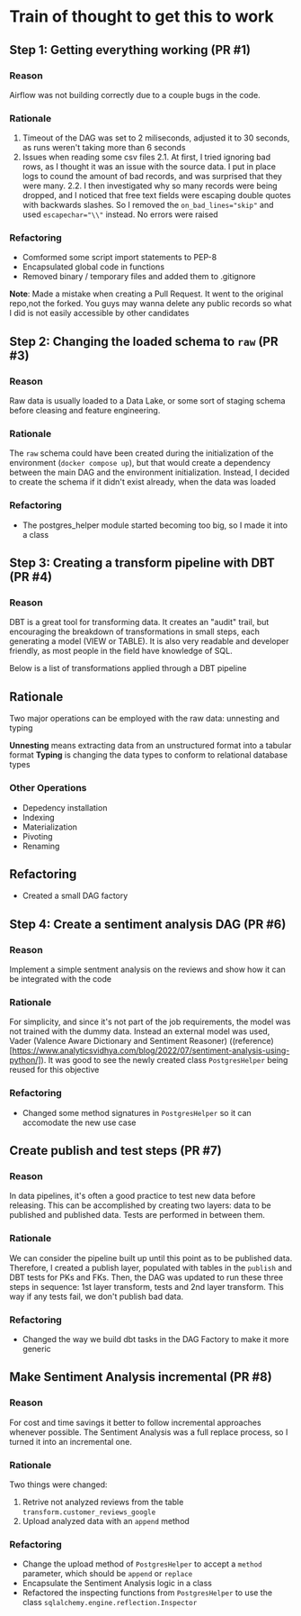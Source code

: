 # Train of thought to get this to work

## Step 1: Getting everything working (PR #1)

### Reason

Airflow was not building correctly due to a couple bugs in the code.

### Rationale

1. Timeout of the DAG was set to 2 miliseconds, adjusted it to 30 seconds, as runs weren't taking more than 6 seconds
2. Issues when reading some csv files
    2.1. At first, I tried ignoring bad rows, as I thought it was an issue with the source data. I put in place logs to cound the amount of bad records, and was surprised that they were many.
    2.2. I then investigated why so many records were being dropped, and I noticed that free text fields were escaping double quotes with backwards slashes. So I removed the `on_bad_lines="skip"` and used `escapechar="\\"` instead. No errors were raised

### Refactoring

- Comformed some script import statements to PEP-8
- Encapsulated global code in functions
- Removed binary / temporary files and added them to .gitignore

**Note**: Made a mistake when creating a Pull Request. It went to the original repo,not the forked. You guys may wanna delete any public records so what I did is not easily accessible by other candidates

## Step 2: Changing the loaded schema to `raw` (PR #3)

### Reason

Raw data is usually loaded to a Data Lake, or some sort of staging schema before cleasing and feature engineering.

### Rationale

The `raw` schema could have been created during the initialization of the environment (`docker compose up`), but that would create a dependency between the main DAG and the environment initialization. Instead, I decided to create the schema if it didn't exist already, when the data was loaded

### Refactoring

- The postgres_helper module started becoming too big, so I made it into a class

## Step 3: Creating a transform pipeline with DBT (PR #4)

### Reason

DBT is a great tool for transforming data. It creates an "audit" trail, but encouraging the breakdown of transformations in small steps, each generating a model (VIEW or TABLE). It is also very readable and developer friendly, as most people in the field have knowledge of SQL.

Below is a list of transformations applied through a DBT pipeline

## Rationale

Two major operations can be employed with the raw data: unnesting and typing

**Unnesting** means extracting data from an unstructured format into a tabular format
**Typing** is changing the data types to conform to relational database types

### Other Operations
- Depedency installation
- Indexing
- Materialization
- Pivoting
- Renaming

## Refactoring

- Created a small DAG factory

## Step 4: Create a sentiment analysis DAG (PR #6)

### Reason

Implement a simple sentment analysis on the reviews and show how it can be integrated with the code

### Rationale

For simplicity, and since it's not part of the job requirements, the model was not trained with the dummy data. Instead an external model was used, Vader (Valence Aware Dictionary and Sentiment Reasoner) ((reference)[https://www.analyticsvidhya.com/blog/2022/07/sentiment-analysis-using-python/]). It was good to see the newly created class `PostgresHelper` being reused for this objective

### Refactoring

- Changed some method signatures in `PostgresHelper` so it can accomodate the new use case

## Create publish and test steps (PR #7)

### Reason

In data pipelines, it's often a good practice to test new data before releasing. This can be accomplished by creating two layers: data to be published and published data. Tests are performed in between them.

### Rationale

We can consider the pipeline built up until this point as to be published data. Therefore, I created a publish layer, populated with tables in the `publish` and DBT tests for PKs and FKs. Then, the DAG was updated to run these three steps in sequence: 1st layer transform, tests and 2nd layer transform. This way if any tests fail, we don't publish bad data.

### Refactoring

- Changed the way we build dbt tasks in the DAG Factory to make it more generic

## Make Sentiment Analysis incremental (PR #8)

### Reason

For cost and time savings it better to follow incremental approaches whenever possible. The Sentiment Analysis was a full replace process, so I turned it into an incremental one.

### Rationale

Two things were changed:
1. Retrive not analyzed reviews from the table `transform.customer_reviews_google`
2. Upload analyzed data with an `append` method

### Refactoring

- Change the upload method of `PostgresHelper` to accept a `method` parameter, which should be `append` or `replace`
- Encapsulate the Sentiment Analysis logic in a class
- Refactored the inspecting functions from `PostgresHelper` to use the class `sqlalchemy.engine.reflection.Inspector`